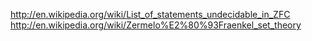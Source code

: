 
http://en.wikipedia.org/wiki/List_of_statements_undecidable_in_ZFC
http://en.wikipedia.org/wiki/Zermelo%E2%80%93Fraenkel_set_theory
